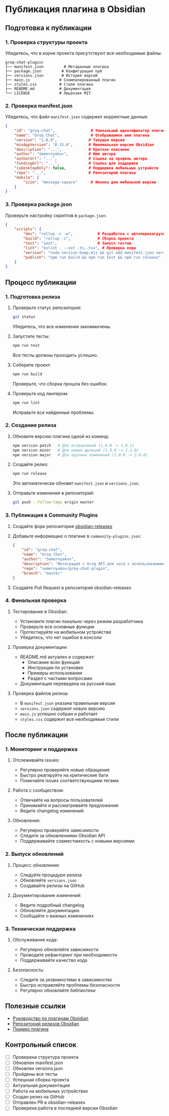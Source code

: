 # Публикация плагина в Obsidian

## Подготовка к публикации

### 1. Проверка структуры проекта

Убедитесь, что в корне проекта присутствуют все необходимые файлы:

```
groq-chat-plugin/
├── manifest.json         # Метаданные плагина
├── package.json         # Конфигурация npm
├── versions.json        # История версий
├── main.js             # Скомпилированный плагин
├── styles.css          # Стили плагина
├── README.md           # Документация
└── LICENSE             # Лицензия MIT
```

### 2. Проверка manifest.json

Убедитесь, что файл `manifest.json` содержит корректные данные:

```json
{
    "id": "groq-chat",                # Уникальный идентификатор плагина
    "name": "Groq Chat",              # Отображаемое имя плагина
    "version": "1.0.0",              # Текущая версия
    "minAppVersion": "0.15.0",       # Минимальная версия Obsidian
    "description": "...",            # Краткое описание
    "author": "Semernyakov",         # Имя автора
    "authorUrl": "...",              # Ссылка на профиль автора
    "fundingUrl": "...",             # Ссылка для поддержки
    "isDesktopOnly": false,          # Поддержка мобильных устройств
    "repo": "...",                   # Репозиторий плагина
    "mobile": {
        "icon": "message-square"      # Иконка для мобильной версии
    }
}
```

### 3. Проверка package.json

Проверьте настройку скриптов в `package.json`:

```json
{
    "scripts": {
        "dev": "rollup -c -w",           # Разработка с автоперезагрузкой
        "build": "rollup -c",            # Сборка проекта
        "test": "jest",                  # Запуск тестов
        "lint": "eslint . --ext .ts,.tsx", # Проверка кода
        "version": "node version-bump.mjs && git add manifest.json versions.json",
        "publish": "npm run build && npm run test && npm run release"
    }
}
```

## Процесс публикации

### 1. Подготовка релиза

1. Проверьте статус репозитория:
   ```bash
   git status
   ```
   Убедитесь, что все изменения закоммичены.

2. Запустите тесты:
   ```bash
   npm run test
   ```
   Все тесты должны проходить успешно.

3. Соберите проект:
   ```bash
   npm run build
   ```
   Проверьте, что сборка прошла без ошибок.

4. Проверьте код линтером:
   ```bash
   npm run lint
   ```
   Исправьте все найденные проблемы.

### 2. Создание релиза

1. Обновите версию плагина одной из команд:
   ```bash
   npm version patch   # Для исправлений (1.0.0 -> 1.0.1)
   npm version minor   # Для новых функций (1.0.0 -> 1.1.0)
   npm version major   # Для крупных изменений (1.0.0 -> 2.0.0)
   ```

2. Создайте релиз:
   ```bash
   npm run release
   ```
   Это автоматически обновит `manifest.json` и `versions.json`.

3. Отправьте изменения в репозиторий:
   ```bash
   git push --follow-tags origin master
   ```

### 3. Публикация в Community Plugins

1. Создайте форк репозитория [obsidian-releases](https://github.com/obsidianmd/obsidian-releases)

2. Добавьте информацию о плагине в `community-plugins.json`:
   ```json
   {
       "id": "groq-chat",
       "name": "Groq Chat",
       "author": "Semernyakov",
       "description": "Интеграция с Groq API для чата с использованием различных моделей",
       "repo": "semernyakov/groq-chat-plugin",
       "branch": "master"
   }
   ```

3. Создайте Pull Request в репозиторий obsidian-releases

### 4. Финальная проверка

1. Тестирование в Obsidian:
   - Установите плагин локально через режим разработчика
   - Проверьте все основные функции
   - Протестируйте на мобильном устройстве
   - Убедитесь, что нет ошибок в консоли

2. Проверка документации:
   - README.md актуален и содержит:
     * Описание всех функций
     * Инструкции по установке
     * Примеры использования
     * Раздел с частыми вопросами
   - Документация переведена на русский язык

3. Проверка файлов релиза:
   - В `manifest.json` указана правильная версия
   - `versions.json` содержит новую версию
   - `main.js` успешно собран и работает
   - `styles.css` содержит все необходимые стили

## После публикации

### 1. Мониторинг и поддержка

1. Отслеживайте issues:
   - Регулярно проверяйте новые обращения
   - Быстро реагируйте на критические баги
   - Помечайте issues соответствующими тегами

2. Работа с сообществом:
   - Отвечайте на вопросы пользователей
   - Принимайте и рассматривайте предложения
   - Ведите changelog изменений

3. Обновления:
   - Регулярно проверяйте зависимости
   - Следите за обновлениями Obsidian API
   - Поддерживайте совместимость с новыми версиями

### 2. Выпуск обновлений

1. Процесс обновления:
   - Следуйте процедуре релиза
   - Обновляйте `versions.json`
   - Создавайте релизы на GitHub

2. Документирование изменений:
   - Ведите подробный changelog
   - Обновляйте документацию
   - Сообщайте о важных изменениях

### 3. Техническая поддержка

1. Обслуживание кода:
   - Регулярно обновляйте зависимости
   - Проводите рефакторинг при необходимости
   - Поддерживайте качество кода

2. Безопасность:
   - Следите за уязвимостями в зависимостях
   - Быстро исправляйте проблемы безопасности
   - Регулярно обновляйте библиотеки

## Полезные ссылки

- [Руководство по плагинам Obsidian](https://docs.obsidian.md/Plugins/Getting+started/Plugin+guidelines)
- [Репозиторий релизов Obsidian](https://github.com/obsidianmd/obsidian-releases)
- [Пример плагина](https://github.com/obsidianmd/obsidian-sample-plugin)

## Контрольный список

- [ ] Проверена структура проекта
- [ ] Обновлен manifest.json
- [ ] Обновлен versions.json
- [ ] Пройдены все тесты
- [ ] Успешная сборка проекта
- [ ] Актуальная документация
- [ ] Работа на мобильных устройствах
- [ ] Создан релиз на GitHub
- [ ] Отправлен PR в obsidian-releases
- [ ] Проверена работа в последней версии Obsidian 
